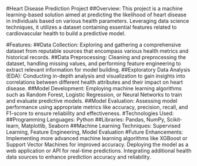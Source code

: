 #Heart Disease Prediction Project
##Overview:
This project is a machine learning-based solution aimed at predicting the likelihood of heart disease in individuals based on various health parameters. Leveraging data science techniques, it utilizes a dataset containing essential features related to cardiovascular health to build a predictive model.

#Features:
##Data Collection: Exploring and gathering a comprehensive dataset from reputable sources that encompass various health metrics and historical records.
##Data Preprocessing: Cleaning and preprocessing the dataset, handling missing values, and performing feature engineering to extract relevant information for model building.
##Exploratory Data Analysis (EDA): Conducting in-depth analysis and visualization to gain insights into correlations between different health attributes and their impact on heart disease.
##Model Development: Employing machine learning algorithms such as Random Forest, Logistic Regression, or Neural Networks to train and evaluate predictive models.
##Model Evaluation: Assessing model performance using appropriate metrics like accuracy, precision, recall, and F1-score to ensure reliability and effectiveness.
#Technologies Used:
##Programming Languages: Python
##Libraries: Pandas, NumPy, Scikit-learn, Matplotlib, Seaborn
##Machine Learning Techniques: Supervised Learning, Feature Engineering, Model Evaluation
#Future Enhancements:
Implementing more advanced machine learning algorithms like XGBoost or Support Vector Machines for improved accuracy.
Deploying the model as a web application or API for real-time predictions.
Integrating additional health data sources to enhance prediction accuracy and reliability.
